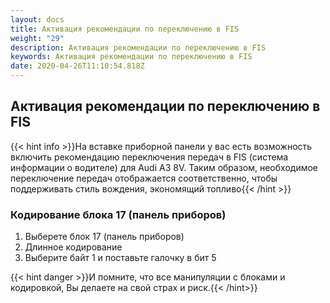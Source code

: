 ```yaml
---
layout: docs
title: Активация рекомендации по переключению в FIS
weight: "29"
description: Активация рекомендации по переключению в FIS
keywords: Активация рекомендации по переключению в FIS
date: 2020-04-26T11:10:54.818Z
---
```

## Активация рекомендации по переключению в FIS

{{< hint info >}}На вставке приборной панели у вас есть возможность включить рекомендацию переключения передач в FIS (система информации о водителе) для Audi A3 8V. Таким образом, необходимое переключение передач отображается соответственно, чтобы поддерживать стиль вождения, экономящий топливо{{< /hint >}}

### **Кодирование блока 17 (панель приборов)**

1. Выберете блок 17 (панель приборов)
2. Длинное кодирование
3. Выберите байт 1 и поставьте галочку в бит 5


{{< hint danger >}}И помните, что все манипуляции с блоками и кодировкой, Вы делаете на свой страх и риск.{{< /hint>}}